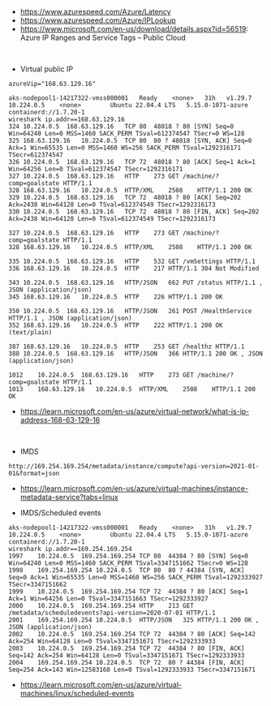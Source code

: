 
- https://www.azurespeed.com/Azure/Latency
- https://www.azurespeed.com/Azure/IPLookup
- https://www.microsoft.com/en-us/download/details.aspx?id=56519: Azure IP Ranges and Service Tags – Public Cloud
<br>

- Virtual public IP

```
azureVip="168.63.129.16"

aks-nodepool1-14217322-vmss000001   Ready    <none>   31h   v1.29.7   10.224.0.5    <none>        Ubuntu 22.04.4 LTS   5.15.0-1071-azure   containerd://1.7.20-1
wireshark ip.addr==168.63.129.16
324	10.224.0.5	168.63.129.16	TCP	80	48018 ? 80 [SYN] Seq=0 Win=64240 Len=0 MSS=1460 SACK_PERM TSval=612374547 TSecr=0 WS=128
325	168.63.129.16	10.224.0.5	TCP	80	80 ? 48018 [SYN, ACK] Seq=0 Ack=1 Win=65535 Len=0 MSS=1460 WS=256 SACK_PERM TSval=1292316171 TSecr=612374547
326	10.224.0.5	168.63.129.16	TCP	72	48018 ? 80 [ACK] Seq=1 Ack=1 Win=64256 Len=0 TSval=612374547 TSecr=1292316171
327	10.224.0.5	168.63.129.16	HTTP	273	GET /machine/?comp=goalstate HTTP/1.1 
328	168.63.129.16	10.224.0.5	HTTP/XML	2508	HTTP/1.1 200 OK 
329	10.224.0.5	168.63.129.16	TCP	72	48018 ? 80 [ACK] Seq=202 Ack=2438 Win=64128 Len=0 TSval=612374549 TSecr=1292316173
330	10.224.0.5	168.63.129.16	TCP	72	48018 ? 80 [FIN, ACK] Seq=202 Ack=2438 Win=64128 Len=0 TSval=612374549 TSecr=1292316173

327	10.224.0.5	168.63.129.16	HTTP	273	GET /machine/?comp=goalstate HTTP/1.1 
328	168.63.129.16	10.224.0.5	HTTP/XML	2508	HTTP/1.1 200 OK 

335	10.224.0.5	168.63.129.16	HTTP	532	GET /vmSettings HTTP/1.1 
336	168.63.129.16	10.224.0.5	HTTP	217	HTTP/1.1 304 Not Modified 

343	10.224.0.5	168.63.129.16	HTTP/JSON	662	PUT /status HTTP/1.1 , JSON (application/json)
345	168.63.129.16	10.224.0.5	HTTP	226	HTTP/1.1 200 OK 

350	10.224.0.5	168.63.129.16	HTTP/JSON	261	POST /HealthService HTTP/1.1 , JSON (application/json)
352	168.63.129.16	10.224.0.5	HTTP	222	HTTP/1.1 200 OK  (text/plain)

387	168.63.129.16	10.224.0.5	HTTP	253	GET /healthz HTTP/1.1 
388	10.224.0.5	168.63.129.16	HTTP/JSON	366	HTTP/1.1 200 OK , JSON (application/json)

1012	10.224.0.5	168.63.129.16	HTTP	273	GET /machine/?comp=goalstate HTTP/1.1 
1013	168.63.129.16	10.224.0.5	HTTP/XML	2508	HTTP/1.1 200 OK 
```

- https://learn.microsoft.com/en-us/azure/virtual-network/what-is-ip-address-168-63-129-16
<br>

- IMDS

```
http://169.254.169.254/metadata/instance/compute?api-version=2021-01-01&format=json
```
- https://learn.microsoft.com/en-us/azure/virtual-machines/instance-metadata-service?tabs=linux

- IMDS/Scheduled events

```
aks-nodepool1-14217322-vmss000001   Ready    <none>   31h   v1.29.7   10.224.0.5    <none>        Ubuntu 22.04.4 LTS   5.15.0-1071-azure   containerd://1.7.20-1
wireshark ip.addr==169.254.169.254
1997	10.224.0.5	169.254.169.254	TCP	80	44384 ? 80 [SYN] Seq=0 Win=64240 Len=0 MSS=1460 SACK_PERM TSval=3347151662 TSecr=0 WS=128
1998	169.254.169.254	10.224.0.5	TCP	80	80 ? 44384 [SYN, ACK] Seq=0 Ack=1 Win=65535 Len=0 MSS=1460 WS=256 SACK_PERM TSval=1292333927 TSecr=3347151662
1999	10.224.0.5	169.254.169.254	TCP	72	44384 ? 80 [ACK] Seq=1 Ack=1 Win=64256 Len=0 TSval=3347151663 TSecr=1292333927
2000	10.224.0.5	169.254.169.254	HTTP	213	GET /metadata/scheduledevents?api-version=2020-07-01 HTTP/1.1 
2001	169.254.169.254	10.224.0.5	HTTP/JSON	325	HTTP/1.1 200 OK , JSON (application/json)
2002	10.224.0.5	169.254.169.254	TCP	72	44384 ? 80 [ACK] Seq=142 Ack=254 Win=64128 Len=0 TSval=3347151671 TSecr=1292333933
2003	10.224.0.5	169.254.169.254	TCP	72	44384 ? 80 [FIN, ACK] Seq=142 Ack=254 Win=64128 Len=0 TSval=3347151671 TSecr=1292333933
2004	169.254.169.254	10.224.0.5	TCP	72	80 ? 44384 [FIN, ACK] Seq=254 Ack=143 Win=12583168 Len=0 TSval=1292333933 TSecr=3347151671
```

- https://learn.microsoft.com/en-us/azure/virtual-machines/linux/scheduled-events
